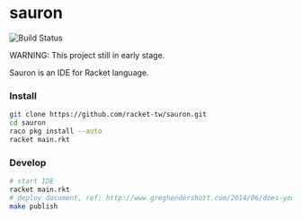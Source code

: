 # sauron


![Build Status](https://github.com/racket-tw/sauron/workflows/Racket/badge.svg?branch=master)

WARNING: This project still in early stage.

Sauron is an IDE for Racket language.

### Install

```sh
git clone https://github.com/racket-tw/sauron.git
cd sauron
raco pkg install --auto
racket main.rkt
```

### Develop

```sh
# start IDE
racket main.rkt
# deploy document, ref: http://www.greghendershott.com/2014/06/does-your-racket-project-need-a-makefile.html
make publish
```

